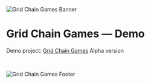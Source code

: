 ![Grid Chain Games Banner](https://github.com/ATrnd/__backdrop_preps/blob/main/_img/GCG_banner_0.1.png?raw=true)

# Grid Chain Games — Demo

Demo project: [Grid Chain Games](https://github.com/ATrnd/GridChainGames) Alpha version

<br>

![Grid Chain Games Footer](https://github.com/ATrnd/__backdrop_preps/blob/main/_img/GCG_footer_0.2.png?raw=true)

